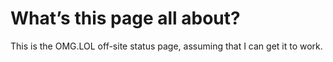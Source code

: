 # What’s this page all about?

This is the OMG.LOL off-site status page, assuming that I can get it to work.
